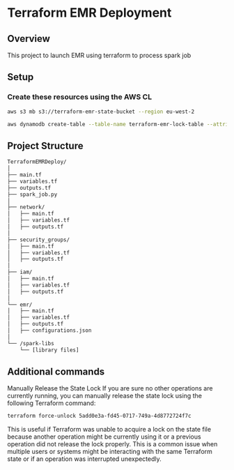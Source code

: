 # Terraform EMR Deployment

## Overview
This project to launch EMR using terraform to process spark job 


## Setup
###  Create these resources using the AWS CL
```bash
aws s3 mb s3://terraform-emr-state-bucket --region eu-west-2
```
```bash
aws dynamodb create-table --table-name terraform-emr-lock-table --attribute-definitions AttributeName=LockID,AttributeType=S --key-schema AttributeName=LockID,KeyType=HASH --provisioned-throughput ReadCapacityUnits=5,WriteCapacityUnits=5 --region eu-west-2
```

## Project Structure
```bash
TerraformEMRDeploy/
│
├── main.tf
├── variables.tf
├── outputs.tf
├── spark_job.py
│
├── network/                  
│   ├── main.tf
│   ├── variables.tf
│   ├── outputs.tf
│
├── security_groups/
│   ├── main.tf
│   ├── variables.tf
│   ├── outputs.tf
│
├── iam/
│   ├── main.tf
│   ├── variables.tf
│   ├── outputs.tf
│
└── emr/
│   ├── main.tf
│   ├── variables.tf
│   ├── outputs.tf
│   ├── configurations.json
│  
└── /spark-libs
    └── [library files]

```

## Additional commands
Manually Release the State Lock
If you are sure no other operations are currently running, you can manually release the state lock using the following Terraform command:
```bash
terraform force-unlock 5add0e3a-fd45-0717-749a-4d8772724f7c
```
This is useful if  Terraform was unable to acquire a lock on the state file because another operation might be currently using it or a previous operation did not release the lock properly. This is a common issue when multiple users or systems might be interacting with the same Terraform state or if an operation was interrupted unexpectedly.